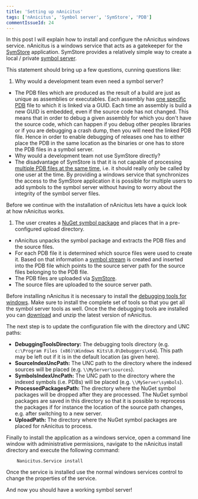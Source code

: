 ```yaml
---
title: 'Setting up nAnicitus'
tags: ['nAnicitus', 'Symbol server', 'SymStore', 'PDB']
commentIssueId: 24
---
```


In this post I will explain how to install and configure the nAnicitus windows service. nAnicitus is a windows service that acts as a gatekeeper for the [SymStore][symstore_msdn] application. SymStore provides a relatively simple way to create a local / private [symbol server][symbolserver_msdn].

This statement should bring up a few questions, cunning questions like:

1. Why would a development team even need a symbol server?
 * The PDB files which are produced as the result of a build are just as unique as assemblies or executables. Each assembly has [one specific PDB](http://www.wintellect.com/blogs/jrobbins/pdb-files-what-every-developer-must-know) file to which it is linked via a GUID. Each time an assembly is build a new GUID is embedded, even if the source code has not changed. This means that in order to debug a given assembly for which you don't have the source code, which can happen if you debug other peoples libraries or if you are debugging a crash dump, then you will need the linked PDB file. Hence in order to enable debugging of releases one has to either place the PDB in the same location as the binaries or one has to store the PDB files in a symbol server.
* Why would a development team not use SymStore directly?
 * The disadvantage of SymStore is that it is not capable of processing [multiple PDB files at the same time][symstore_msdn_singletransaction], i.e. it should really only be called by one user at the time. By providing a windows service that synchronizes the access to the SymStore application it is possible for multiple users to add symbols to the symbol server without having to worry about the integrity of the symbol server files.


Before we continue with the installation of nAnicitus lets have a quick look at how nAnicitus works. 

1. The user creates a [NuGet symbol package](http://docs.nuget.org/docs/creating-packages/creating-and-publishing-a-symbol-package) and places that in a pre-configured upload directory.
* nAnicitus unpacks the symbol package and extracts the PDB files and the source files.
* For each PDB file it is determined which source files were used to create it. Based on that information a [symbol stream][sourceserver_msdn] is created and inserted into the PDB file which points to the source server path for the source files belonging to the PDB file.
* The PDB files are uploaded via [SymStore][symstore_msdn].
* The source files are uploaded to the source server path.

Before installing nAnicitus it is necessary to install the [debugging tools for windows](http://msdn.microsoft.com/en-us/library/windows/hardware/gg463009.aspx). Make sure to install the complete set of tools so that you get all the symbol server tools as well. Once the the debugging tools are installed you can [download](https://github.com/pvandervelde/nAnicitus/releases) and unzip the latest version of nAnicitus. 

The next step is to update the configuration file with the directory and UNC paths:

 * **DebuggingToolsDirectory:** The debugging tools directory (e.g. `c:\Program Files (x86)\Windows Kits\8.0\Debuggers\x64`). This path may be left out if it is in the default location (as given here).
 * **SourceIndexUncPath:** The UNC path to the directory where the indexed sources will be placed (e.g. `\\MyServer\sources`).
 * **SymbolsIndexUncPath:** The UNC path to the directory where the indexed symbols (i.e. PDBs) will be placed (e.g. `\\MyServer\symbols`).
 * **ProcessedPackagesPath:** The directory where the NuGet symbol packages will be dropped after they are processed. The NuGet symbol packages are saved in this directory so that it is possible to reprocess the packages if for instance the location of the source path changes, e.g. after switching to a new server.
 * **UploadPath:** The directory where the NuGet symbol packages are placed for nAnicitus to process.

Finally to install the application as a windows service, open a command line window with administrative permissions, navigate to the nAnicitus install directory and execute the following command:

        Nanicitus.Service install

Once the service is installed use the normal windows services control to change the properties of the service.

And now you should have a working symbol server! 

[symbolserver_msdn]:http://msdn.microsoft.com/en-us/library/windows/desktop/ms680693%28v=vs.85%29.aspx
[symstore_msdn]: http://msdn.microsoft.com/en-us/library/windows/hardware/ff558848(v=vs.85).aspx
[sourceserver_msdn]:http://msdn.microsoft.com/en-us/library/windows/desktop/ms680641%28v=vs.85%29.aspx
[symstore_msdn_singletransaction]: http://msdn.microsoft.com/en-us/library/windows/hardware/ff558851(v=vs.85).aspx
[sourceindexing_msdn]: http://msdn.microsoft.com/en-us/library/windows/hardware/ff556898(v=vs.85).aspx
[srcsrv_stream]: http://msdn.microsoft.com/en-us/library/windows/hardware/ff552219(v=vs.85).aspx
[snkfile_msdn]: http://msdn.microsoft.com/en-us/library/6f05ezxy(v=vs.110).aspx